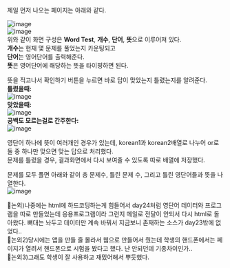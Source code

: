 제일 먼저 나오는 페이지는 아래와 같다.    

![image](https://user-images.githubusercontent.com/61738600/127736718-84373d95-b482-4915-b25c-07cd85864f33.png)  
![image](https://user-images.githubusercontent.com/61738600/127736773-8d31ea7a-8d6b-46bb-a943-291ccad9daed.png)  
위와 같이 화면 구성은 **Word Test**, **개수**, **단어**, **뜻**으로 이루어져 있다.  
**개수**는 현재 몇 문제를 풀었는지 카운팅되고  
**단어**는 영어단어를 출력해준다.  
**뜻**은 영어단어에 해당하는 뜻을 타이핑하면 된다.  
  
뜻을 적고나서 확인하기 버튼을 누르면 바로 답이 맞았는지 틀렸는지를 알려준다.  
**틀렸을때:**  
![image](https://user-images.githubusercontent.com/61738600/127736846-5a5b0e89-b943-4ed1-bc44-166cdf02eb30.png)  
**맞았을때:**  
![image](https://user-images.githubusercontent.com/61738600/127736864-880a9da3-a59a-4cad-a2db-d1e787e4ae90.png)  
**공백도 모르는걸로 간주한다:**  
![image](https://user-images.githubusercontent.com/61738600/127736885-715a7673-d3ba-44c8-b20f-5cb103c78ae6.png)  
  
영단어 하나에 뜻이 여러개인 경우가 있는데, korean1과 korean2배열로 나누어 or로 둘 중 하나만 맞으면 맞는 답으로 처리했다.  
문제를 틀렸을 경우, 결과화면에서 다시 보여줄 수 있도록 따로 배열에 저장했다.  
  
문제를 모두 풀면 아래와 같이 총 문제수, 틀린 문제 수, 그리고 틀린 영단어들과 뜻을 나열한다.  
![image](https://user-images.githubusercontent.com/61738600/127736957-105cf7a4-b076-4c2e-88f3-099783a92de8.png)   
  
💭논외)나중에는 html에 하드코딩하는게 힘들어서 day24처럼 영단어 데이터와 프로그램을 따로 만들었는데 응용프로그램이라 그런지 메일로 전달이 안되서 다시 html로 돌아왔다. 뼈대는 놔두고 데이터만 계속 바꿔서 지금보니 존재하는 소스가 day23밖에 없었다..  
💭논외2)당시에는 앱을 만들 줄 몰라서 웹으로 만들어서 줬는데 학생의 핸드폰에서는 페이지가 열려서 핸드폰으로 시험을 봤다고 했다. 난 안되던데 기종차이인가..  
💭논외3)그래도 학생이 잘 사용하고 재밌어해서 뿌듯했다.  





